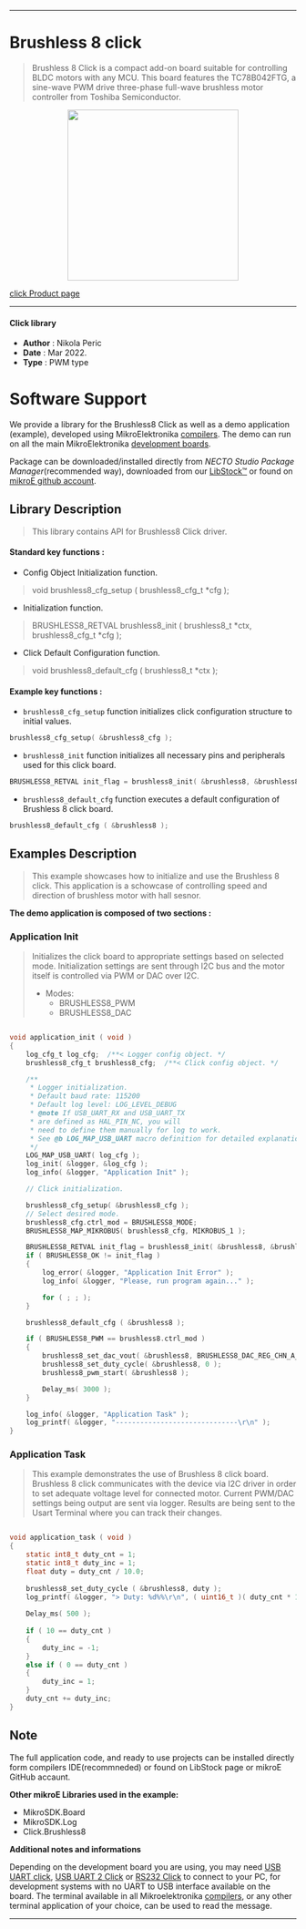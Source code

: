 
---

# Brushless 8  click

> Brushless 8 Click is a compact add-on board suitable for controlling BLDC motors with any MCU. This board features the TC78B042FTG, a sine-wave PWM drive three-phase full-wave brushless motor controller from Toshiba Semiconductor.

<p align="center">
  <img src="https://download.mikroe.com/images/click_for_ide/brushless8_click.png" height=300px>
</p>


[click Product page](https://www.mikroe.com/brushless-8-click)

---

#### Click library

- **Author**        : Nikola Peric
- **Date**          : Mar 2022.
- **Type**          : PWM type

# Software Support

We provide a library for the Brushless8 Click
as well as a demo application (example), developed using MikroElektronika
[compilers](https://www.mikroe.com/necto-studio).
The demo can run on all the main MikroElektronika [development boards](https://www.mikroe.com/development-boards).

Package can be downloaded/installed directly from *NECTO Studio Package Manager*(recommended way), downloaded from our [LibStock&trade;](https://libstock.mikroe.com) or found on [mikroE github account](https://github.com/MikroElektronika/mikrosdk_click_v2/tree/master/clicks).

## Library Description

> This library contains API for Brushless8 Click driver.

#### Standard key functions :

- Config Object Initialization function.
> void brushless8_cfg_setup ( brushless8_cfg_t *cfg );

- Initialization function.
> BRUSHLESS8_RETVAL brushless8_init ( brushless8_t *ctx, brushless8_cfg_t *cfg );

- Click Default Configuration function.
> void brushless8_default_cfg ( brushless8_t *ctx );


#### Example key functions :

- `brushless8_cfg_setup` function initializes click configuration structure to initial values.
```c
brushless8_cfg_setup( &brushless8_cfg );
```

- `brushless8_init` function initializes all necessary pins and peripherals used for this click board.
```c
BRUSHLESS8_RETVAL init_flag = brushless8_init( &brushless8, &brushless8_cfg );
```

- `brushless8_default_cfg` function executes a default configuration of Brushless 8 click board.
```c
brushless8_default_cfg ( &brushless8 );
```

## Examples Description

>  This example showcases how to initialize and use the Brushless 8 click. 
>  This application is a schowcase of controlling speed 
>  and direction of brushless motor with hall sesnor.

**The demo application is composed of two sections :**

### Application Init

> Initializes the click board to appropriate settings based on selected mode.
> Initialization settings are sent through I2C bus and the motor itself is
> controlled via PWM or DAC over I2C.
> * Modes:
>     - BRUSHLESS8_PWM
>     - BRUSHLESS8_DAC

```c

void application_init ( void )
{
    log_cfg_t log_cfg;  /**< Logger config object. */
    brushless8_cfg_t brushless8_cfg;  /**< Click config object. */

    /** 
     * Logger initialization.
     * Default baud rate: 115200
     * Default log level: LOG_LEVEL_DEBUG
     * @note If USB_UART_RX and USB_UART_TX 
     * are defined as HAL_PIN_NC, you will 
     * need to define them manually for log to work. 
     * See @b LOG_MAP_USB_UART macro definition for detailed explanation.
     */
    LOG_MAP_USB_UART( log_cfg );
    log_init( &logger, &log_cfg );
    log_info( &logger, "Application Init" );

    // Click initialization.

    brushless8_cfg_setup( &brushless8_cfg );
    // Select desired mode.
    brushless8_cfg.ctrl_mod = BRUSHLESS8_MODE;
    BRUSHLESS8_MAP_MIKROBUS( brushless8_cfg, MIKROBUS_1 );

    BRUSHLESS8_RETVAL init_flag = brushless8_init( &brushless8, &brushless8_cfg );
    if ( BRUSHLESS8_OK != init_flag )
    {
        log_error( &logger, "Application Init Error" );
        log_info( &logger, "Please, run program again..." );

        for ( ; ; );
    }

    brushless8_default_cfg ( &brushless8 );

    if ( BRUSHLESS8_PWM == brushless8.ctrl_mod )
    {
        brushless8_set_dac_vout( &brushless8, BRUSHLESS8_DAC_REG_CHN_A_DVSP, 0 );
        brushless8_set_duty_cycle( &brushless8, 0 );
        brushless8_pwm_start( &brushless8 );

        Delay_ms( 3000 );
    }

    log_info( &logger, "Application Task" );
    log_printf( &logger, "------------------------------\r\n" );
}

```

### Application Task

>  This example demonstrates the use of Brushless 8 click board.
>  Brushless 8 click communicates with the device via I2C driver in order to 
>  set adequate voltage level for connected motor.
>  Current PWM/DAC settings being output are sent via logger.
>  Results are being sent to the Usart Terminal where you can track their changes.

```c

void application_task ( void )
{    
    static int8_t duty_cnt = 1;
    static int8_t duty_inc = 1;
    float duty = duty_cnt / 10.0;
    
    brushless8_set_duty_cycle ( &brushless8, duty );
    log_printf( &logger, "> Duty: %d%%\r\n", ( uint16_t )( duty_cnt * 10 ) );
    
    Delay_ms( 500 );
    
    if ( 10 == duty_cnt ) 
    {
        duty_inc = -1;
    }
    else if ( 0 == duty_cnt ) 
    {
        duty_inc = 1;
    }
    duty_cnt += duty_inc;
}
```

## Note

The full application code, and ready to use projects can be  installed directly form compilers IDE(recommneded) or found on LibStock page or mikroE GitHub accaunt.

**Other mikroE Libraries used in the example:**

- MikroSDK.Board
- MikroSDK.Log
- Click.Brushless8

**Additional notes and informations**

Depending on the development board you are using, you may need
[USB UART click](https://shop.mikroe.com/usb-uart-click),
[USB UART 2 Click](https://shop.mikroe.com/usb-uart-2-click) or
[RS232 Click](https://shop.mikroe.com/rs232-click) to connect to your PC, for
development systems with no UART to USB interface available on the board. The
terminal available in all Mikroelektronika
[compilers](https://shop.mikroe.com/compilers), or any other terminal application
of your choice, can be used to read the message.

---
